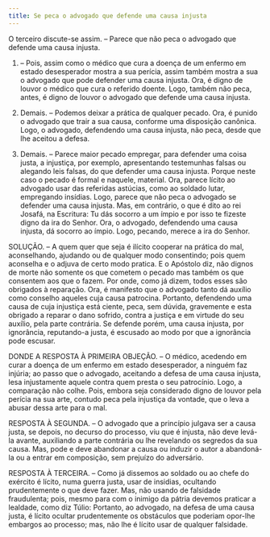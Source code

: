 ```yaml
---
title: Se peca o advogado que defende uma causa injusta
---
```


O terceiro discute-se assim. – Parece que não peca o advogado que defende uma causa injusta.  

1. – Pois, assim como o médico que cura a doença de um enfermo em estado desesperador mostra a sua perícia, assim também mostra a sua o advogado que pode defender uma causa injusta. Ora, é digno de louvor o médico que cura o referido doente. Logo, também não peca, antes, é digno de louvor o advogado que defende uma causa injusta.  

2. Demais. – Podemos deixar a prática de qualquer pecado. Ora, é punido o advogado que trair a sua causa, conforme uma disposição canônica. Logo, o advogado, defendendo uma causa injusta, não peca, desde que lhe aceitou a defesa.  

3. Demais. – Parece maior pecado empregar, para defender uma coisa justa, a injustiça, por exemplo, apresentando testemunhas falsas ou alegando leis falsas, do que defender uma causa injusta. Porque neste caso o pecado é formal e naquele, material. Ora, parece lícito ao advogado usar das referidas astúcias, como ao soldado lutar, empregando insídias. Logo, parece que não peca o advogado se defender uma causa injusta.  Mas, em contrário, o que é dito ao rei Josafá, na Escritura: Tu dás socorro a um ímpio e por isso te fizeste digno da ira do Senhor. Ora, o advogado, defendendo uma causa injusta, dá socorro ao ímpio. Logo, pecando, merece a ira do Senhor. 

SOLUÇÃO. – A quem quer que seja é ilícito cooperar na prática do mal, aconselhando, ajudando ou de qualquer modo consentindo; pois quem aconselha e o adjuva de certo modo pratica. E o Apóstolo diz, não dignos de morte não somente os que cometem o pecado mas também os que consentem aos que o fazem. Por onde, como já dizem, todos esses são obrigados à reparação. Ora, é manifesto que o advogado tanto dá auxílio como conselho aqueles cuja causa patrocina. Portanto, defendendo uma causa de cuja injustiça está ciente, peca, sem dúvida, gravemente e esta obrigado a reparar o dano sofrido, contra a justiça e em virtude do seu auxílio, pela parte contrária. Se defende porém, uma causa injusta, por ignorância, reputando-a justa, é escusado ao modo por que a ignorância pode escusar.  

DONDE A RESPOSTA À PRIMEIRA OBJEÇÃO. – O médico, acedendo em curar a doença de um enfermo em estado desesperador, a ninguém faz injúria; ao passo que o advogado, aceitando a defesa de uma causa injusta, lesa injustamente aquele contra quem presta o seu patrocínio. Logo, a comparação não colhe. Pois, embora seja considerado digno de louvor pela perícia na sua arte, contudo peca pela injustiça da vontade, que o leva a abusar dessa arte para o mal.  

RESPOSTA À SEGUNDA. – O advogado que a princípio julgava ser a causa justa, se depois, no decurso do processo, viu que é injusta, não deve levá-la avante, auxiliando a parte contrária ou lhe revelando os segredos da sua causa. Mas, pode e deve abandonar a causa ou induzir o autor a abandoná-la ou a entrar em composição, sem prejuízo do adversário.  

RESPOSTA À TERCEIRA. – Como já dissemos ao soldado ou ao chefe do exército é lícito, numa guerra justa, usar de insidias, ocultando prudentemente o que deve fazer. Mas, não usando de falsidade fraudulenta; pois, mesmo para com o inimigo da pátria devemos praticar a lealdade, como diz Túlio: Portanto, ao advogado, na defesa de uma causa justa, é lícito ocultar prudentemente os obstáculos que poderiam opor-lhe embargos ao processo; mas, não lhe é lícito usar de qualquer falsidade.